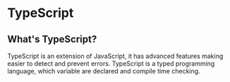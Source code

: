 # TypeScript

## What's TypeScript?
TypeScript is an extension of JavaScript, it has advanced features making easier to detect and prevent errors. TypeScript is a typed programming language, which variable are declared and compile time checking.

<!--
# TypeScript
## What's TypeScript?
-->